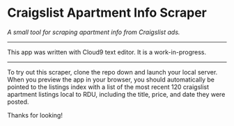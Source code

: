 # Craigslist Apartment Info Scraper

_A small tool for scraping apartment info from Craigslist ads._

***

This app was written with Cloud9 text editor. It is a work-in-progress.

***

To try out this scraper, clone the repo down and launch your local server. When you
preview the app in your browser, you should automatically be pointed to the listings index
with a list of the most recent 120 craigslist apartment listings local to RDU, including
the title, price, and date they were posted. 

Thanks for looking!